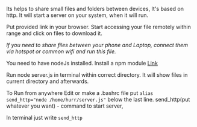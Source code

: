 
Its helps to share small files and folders between devices, It's based on http.
It will start a server on your system, when it will run.

Put provided link in your browser.
Start accessing your file remotely within range and click on files to download it.

*If you need to share files between your phone and Laptop, connect them via hotspot or common wifi and run this file.*

You need to have nodeJs installed.
Install a npm module
[Link](https://www.npmjs.com/package/formidable)

Run node server.js in terminal within correct directory.
It will show files in current directory and afterwards.

To Run from anywhere
Edit or make a .bashrc file put ```alias send_http="node /home/hurr/server.js"``` below the last line.
send_http(put whatever you want) - command to start server,

In terminal just write
```send_http```
